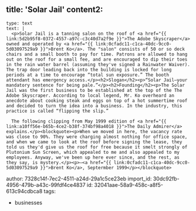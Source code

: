 title: 'Solar Jail'
content2:
  -
    type: text
    text: |
      <p>Solar Jail is a tanning salon on the roof of <a href="{{ link:5d2b95f8-0372-4557-a97c-c3c40d7a2f9e }}">The Adobe Skyscraper</a> owned and operated by <a href="{{ link:0cfadc11-c1ca-40dc-9cc0-5d03097529a9 }}">Brent Ko</a>. The "salon" consists of 50 or so deck chairs and a small booth to pay for time. Patrons are allowed to hang out on the roof for a small fee, and are encouraged to dip their toes in the rain water barrel (assuming they've signed a Rainwater Waiver). The trap door leading back into the building is locked for long periods at a time to encourage “total sun exposure.” The booth attendant has emergency access.</p><h2>Slogan</h2><p>“Solar Jail—your mandatory sentence for being pale.”</p><h2>Founding</h2><p>The Solar Jail was the first business to be established at the top of the The Adobe Skyscraper. According to local legend, Mr. Ko overheard an anecdote about cooking steak and eggs on top of a hot summertime roof and decided to turn the idea into a business. In the industry, this practice is called “flipping the slip.”

      The following clipping from May 1999 edition of <a href="{{ link:a10ff56e-b65b-4ce2-b38f-374bf98a4018 }}">The Daily Admirer</a> explains.</p><blockquote><p>When we moved in here, the vacancy rate was close to 90%. They were charging almost nothing for office space, and when we came to look at the roof before signing the lease, they told us they'd give us the roof for free because it smelt strongly of Plutonium Sun Screen, which appealed to me and also appealed to my employees. Anyway, we've been up here ever since, and the rest, as they say, is mystery.</p><p>—<a href="{{ link:0cfadc11-c1ca-40dc-9cc0-5d03097529a9 }}">Brent Ko</a>, Septermber 1999</p></blockquote>
author: 7328c14f-7ec2-4511-a24d-29a1c5ce23eb
import_id: 30dc92fb-4956-479b-a43c-99fdf4ce4837
id: 32041aae-58a9-458c-a8f5-613c94cdbca8
tags:
  - businesses
